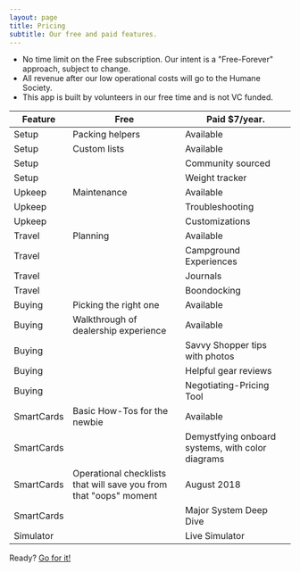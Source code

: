 ```yaml
---
layout: page
title: Pricing
subtitle: Our free and paid features.  
---
```


<ul>
    <li>No time limit on the Free subscription.  Our intent is a "Free-Forever" approach, subject to change.</li>
    <li>All revenue after our low operational costs will go to the Humane Society.</li>  
    <li>This app is built by volunteers in our free time and is not VC funded.</li>
</ul>

Feature   | Free                                                                  | Paid <span class="label label-primary">$7/year.</span>
-------   | -------------------------------------                                 | --------            
Setup     |	Packing helpers                          	                            | Available
Setup     |	Custom lists                                                          | Available
Setup	    |	 	                                                                    | Community sourced
Setup	    |	 	                                                                    | Weight tracker
Upkeep    |	Maintenance                                	                          | Available
Upkeep    |	                                                  	                  | Troubleshooting
Upkeep    |	                                                                      | Customizations
Travel    |	Planning       	                                                      | Available
Travel    |	                                     	                                | Campground Experiences
Travel    |                      	                                                | Journals
Travel    |	                 	                                                    | Boondocking
Buying	  |	Picking the right one 	                                              | Available
Buying	  |	Walkthrough of dealership experience 	                                | Available
Buying	  |	                                   	                                  | Savvy Shopper tips with photos
Buying	  |	                     	                                                | Helpful gear reviews
Buying	  |	                         	                                            | Negotiating-Pricing Tool
SmartCards|	Basic How-Tos for the newbie 	                                        | Available
SmartCards|	                                                 	                    | Demystfying onboard systems, with color diagrams
SmartCards|	Operational checklists that will save you from that "oops" moment 	  | August 2018
SmartCards|	                           	                                          | Major System Deep Dive
Simulator |	             	                                                        | Live Simulator

<div class="col-sm-12 align-self-center feature-card spacer-top call-to-action">
  Ready?
  <a href="https://app.optimisticbearings.majway.com/signup">Go for it!</a>
</div>